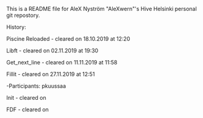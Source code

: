 This is a README file for AleX Nyström "AleXwern"'s Hive Helsinki personal git repostory.

History:

Piscine Reloaded  - cleared on 18.10.2019 at 12:20

Libft             - cleared on 02.11.2019 at 19:30

Get_next_line     - cleared on 11.11.2019 at 11:58

Fillit            - cleared on 27.11.2019 at 12:51

-Participants:    pkuussaa

Init              - cleared on

FDF               - cleared on
